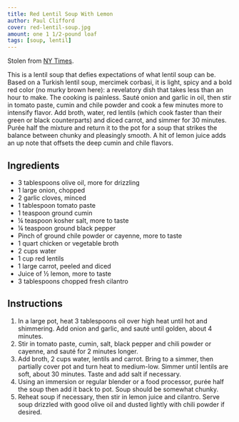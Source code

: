 ```yaml
---
title: Red Lentil Soup With Lemon
author: Paul Clifford
cover: red-lentil-soup.jpg
amount: one 1 1/2-pound loaf
tags: [soup, lentil]
---
```


Stolen from [NY Times](https://cooking.nytimes.com/recipes/1016062-red-lentil-soup-with-lemon).

This is a lentil soup that defies expectations of what lentil soup can be. Based on a Turkish lentil soup, mercimek corbasi, it is light, spicy and a bold red color (no murky brown here): a revelatory dish that takes less than an hour to make. The cooking is painless. Sauté onion and garlic in oil, then stir in tomato paste, cumin and chile powder and cook a few minutes more to intensify flavor. Add broth, water, red lentils (which cook faster than their green or black counterparts) and diced carrot, and simmer for 30 minutes. Purée half the mixture and return it to the pot for a soup that strikes the balance between chunky and pleasingly smooth. A hit of lemon juice adds an up note that offsets the deep cumin and chile flavors.

## Ingredients

- 3 tablespoons olive oil, more for drizzling
- 1 large onion, chopped
- 2 garlic cloves, minced
- 1 tablespoon tomato paste
- 1 teaspoon ground cumin
- ¼ teaspoon kosher salt, more to taste
- ¼ teaspoon ground black pepper
- Pinch of ground chile powder or cayenne, more to taste
- 1 quart chicken or vegetable broth
- 2 cups water
- 1 cup red lentils
- 1 large carrot, peeled and diced
- Juice of ½ lemon, more to taste
- 3 tablespoons chopped fresh cilantro

## Instructions

1. In a large pot, heat 3 tablespoons oil over high heat until hot and shimmering. Add onion and garlic, and sauté until golden, about 4 minutes.
1. Stir in tomato paste, cumin, salt, black pepper and chili powder or cayenne, and sauté for 2 minutes longer.
1. Add broth, 2 cups water, lentils and carrot. Bring to a simmer, then partially cover pot and turn heat to medium-low. Simmer until lentils are soft, about 30 minutes. Taste and add salt if necessary.
1. Using an immersion or regular blender or a food processor, purée half the soup then add it back to pot. Soup should be somewhat chunky.
1. Reheat soup if necessary, then stir in lemon juice and cilantro. Serve soup drizzled with good olive oil and dusted lightly with chili powder if desired.

